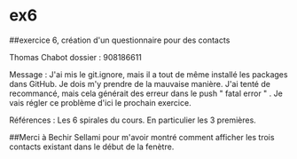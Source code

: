 ex6
===

##exercice 6, création d'un questionnaire pour des contacts


Thomas Chabot
dossier : 908186611


Message : J'ai mis le git.ignore, mais il a tout de même installé 
les packages dans GitHub. Je dois m'y prendre de la mauvaise manière. J'ai tenté de recommancé,
mais cela générait des erreur dans le push " fatal error " . Je vais régler ce problème d'ici le 
prochain exercice.

Références : Les 6 spirales du cours. En particulier les 3 premières.

##Merci à Bechir Sellami pour m'avoir montré comment afficher les trois contacts existant dans le début de la fenètre. 

